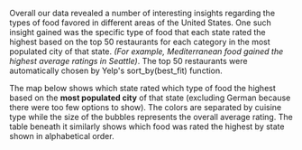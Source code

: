 Overall our data revealed a number of interesting insights regarding the types of food favored in different areas of the United States. One such insight gained was the specific type of food that each state rated the highest based on the top 50 restaurants for each category in the most populated city of that state. *(For example, Mediterranean food gained the highest average ratings in Seattle)*. The top 50 restaurants were automatically chosen by Yelp's sort_by(best_fit) function.

The map below shows which state rated which type of food the highest based on the **most populated city** of that state (excluding German because there were too few options to show). The colors are separated by cuisine type while the size of the bubbles represents the overall average rating. The table beneath it similarly shows which food was rated the highest by state shown in alphabetical order. 
